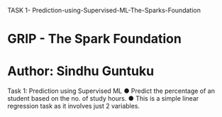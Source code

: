 
TASK 1- Prediction-using-Supervised-ML-The-Sparks-Foundation

# GRIP - The Spark Foundation

# Author: Sindhu Guntuku

Task 1: Prediction using Supervised ML 
● Predict the percentage of an student based on the no. of study hours. 
● This is a simple linear regression task as it involves just 2 variables.

